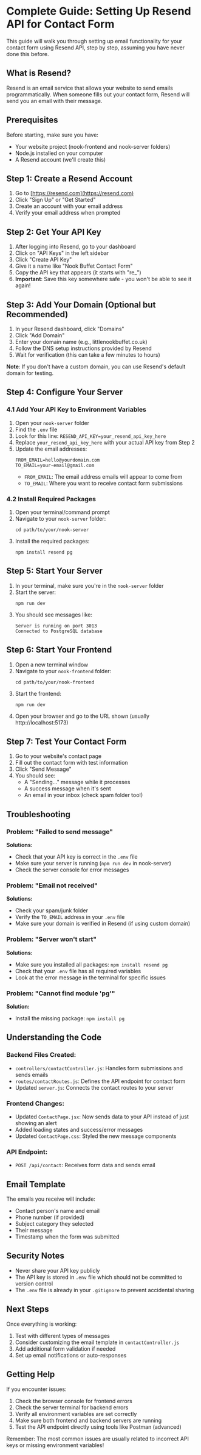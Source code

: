 # Complete Guide: Setting Up Resend API for Contact Form

This guide will walk you through setting up email functionality for your contact form using Resend API, step by step, assuming you have never done this before.

## What is Resend?

Resend is an email service that allows your website to send emails programmatically. When someone fills out your contact form, Resend will send you an email with their message.

## Prerequisites

Before starting, make sure you have:
- Your website project (nook-frontend and nook-server folders)
- Node.js installed on your computer
- A Resend account (we'll create this)

## Step 1: Create a Resend Account

1. Go to [https://resend.com](https://resend.com)
2. Click "Sign Up" or "Get Started"
3. Create an account with your email address
4. Verify your email address when prompted

## Step 2: Get Your API Key

1. After logging into Resend, go to your dashboard
2. Click on "API Keys" in the left sidebar
3. Click "Create API Key"
4. Give it a name like "Nook Buffet Contact Form"
5. Copy the API key that appears (it starts with "re_")
6. **Important**: Save this key somewhere safe - you won't be able to see it again!

## Step 3: Add Your Domain (Optional but Recommended)

1. In your Resend dashboard, click "Domains"
2. Click "Add Domain"
3. Enter your domain name (e.g., littlenookbuffet.co.uk)
4. Follow the DNS setup instructions provided by Resend
5. Wait for verification (this can take a few minutes to hours)

**Note**: If you don't have a custom domain, you can use Resend's default domain for testing.

## Step 4: Configure Your Server

### 4.1 Add Your API Key to Environment Variables

1. Open your `nook-server` folder
2. Find the `.env` file
3. Look for this line: `RESEND_API_KEY=your_resend_api_key_here`
4. Replace `your_resend_api_key_here` with your actual API key from Step 2
5. Update the email addresses:
   ```
   FROM_EMAIL=hello@yourdomain.com
   TO_EMAIL=your-email@gmail.com
   ```
   - `FROM_EMAIL`: The email address emails will appear to come from
   - `TO_EMAIL`: Where you want to receive contact form submissions

### 4.2 Install Required Packages

1. Open your terminal/command prompt
2. Navigate to your `nook-server` folder:
   ```
   cd path/to/your/nook-server
   ```
3. Install the required packages:
   ```
   npm install resend pg
   ```

## Step 5: Start Your Server

1. In your terminal, make sure you're in the `nook-server` folder
2. Start the server:
   ```
   npm run dev
   ```
3. You should see messages like:
   ```
   Server is running on port 3013
   Connected to PostgreSQL database
   ```

## Step 6: Start Your Frontend

1. Open a new terminal window
2. Navigate to your `nook-frontend` folder:
   ```
   cd path/to/your/nook-frontend
   ```
3. Start the frontend:
   ```
   npm run dev
   ```
4. Open your browser and go to the URL shown (usually http://localhost:5173)

## Step 7: Test Your Contact Form

1. Go to your website's contact page
2. Fill out the contact form with test information
3. Click "Send Message"
4. You should see:
   - A "Sending..." message while it processes
   - A success message when it's sent
   - An email in your inbox (check spam folder too!)

## Troubleshooting

### Problem: "Failed to send message"
**Solutions:**
- Check that your API key is correct in the `.env` file
- Make sure your server is running (`npm run dev` in nook-server)
- Check the server console for error messages

### Problem: "Email not received"
**Solutions:**
- Check your spam/junk folder
- Verify the `TO_EMAIL` address in your `.env` file
- Make sure your domain is verified in Resend (if using custom domain)

### Problem: "Server won't start"
**Solutions:**
- Make sure you installed all packages: `npm install resend pg`
- Check that your `.env` file has all required variables
- Look at the error message in the terminal for specific issues

### Problem: "Cannot find module 'pg'"
**Solution:**
- Install the missing package: `npm install pg`

## Understanding the Code

### Backend Files Created:
- `controllers/contactController.js`: Handles form submissions and sends emails
- `routes/contactRoutes.js`: Defines the API endpoint for contact form
- Updated `server.js`: Connects the contact routes to your server

### Frontend Changes:
- Updated `ContactPage.jsx`: Now sends data to your API instead of just showing an alert
- Added loading states and success/error messages
- Updated `ContactPage.css`: Styled the new message components

### API Endpoint:
- `POST /api/contact`: Receives form data and sends email

## Email Template

The emails you receive will include:
- Contact person's name and email
- Phone number (if provided)
- Subject category they selected
- Their message
- Timestamp when the form was submitted

## Security Notes

- Never share your API key publicly
- The API key is stored in `.env` file which should not be committed to version control
- The `.env` file is already in your `.gitignore` to prevent accidental sharing

## Next Steps

Once everything is working:
1. Test with different types of messages
2. Consider customizing the email template in `contactController.js`
3. Add additional form validation if needed
4. Set up email notifications or auto-responses

## Getting Help

If you encounter issues:
1. Check the browser console for frontend errors
2. Check the server terminal for backend errors
3. Verify all environment variables are set correctly
4. Make sure both frontend and backend servers are running
5. Test the API endpoint directly using tools like Postman (advanced)

Remember: The most common issues are usually related to incorrect API keys or missing environment variables!
